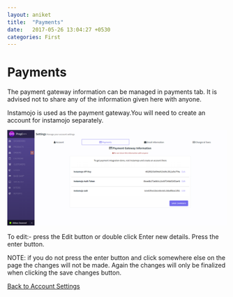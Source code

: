 ```yaml
---
layout: aniket
title:  "Payments"
date:   2017-05-26 13:04:27 +0530
categories: First
---
```


# Payments

The payment gateway information can be managed in payments tab. It is advised not to share any of the information given here with anyone.

Instamojo is used as the payment gateway.You will need to create an account for instamojo separately.

![alt text](/images/payments.png)

To edit:-
 press the Edit button or double click
Enter new details.
Press the enter button.

NOTE: if you do not press the enter button and click somewhere else on the page the changes will not be made. Again the changes will only be finalized when clicking the save changes button.

[Back to Account Settings](Account-Settings.html)
